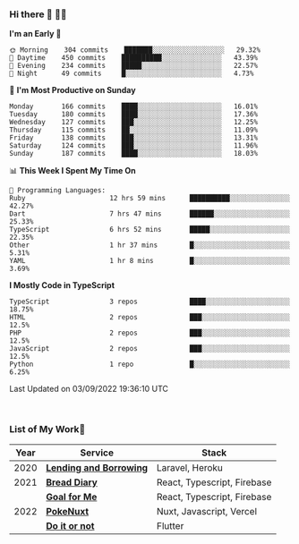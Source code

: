 ### Hi there 👋 🧑‍💻



<!--START_SECTION:waka-->
**I'm an Early 🐤** 

```text
🌞 Morning    304 commits    ███████░░░░░░░░░░░░░░░░░░   29.32% 
🌆 Daytime    450 commits    ██████████░░░░░░░░░░░░░░░   43.39% 
🌃 Evening    234 commits    █████░░░░░░░░░░░░░░░░░░░░   22.57% 
🌙 Night      49 commits     █░░░░░░░░░░░░░░░░░░░░░░░░   4.73%

```
📅 **I'm Most Productive on Sunday** 

```text
Monday       166 commits    ████░░░░░░░░░░░░░░░░░░░░░   16.01% 
Tuesday      180 commits    ████░░░░░░░░░░░░░░░░░░░░░   17.36% 
Wednesday    127 commits    ███░░░░░░░░░░░░░░░░░░░░░░   12.25% 
Thursday     115 commits    ██░░░░░░░░░░░░░░░░░░░░░░░   11.09% 
Friday       138 commits    ███░░░░░░░░░░░░░░░░░░░░░░   13.31% 
Saturday     124 commits    ███░░░░░░░░░░░░░░░░░░░░░░   11.96% 
Sunday       187 commits    ████░░░░░░░░░░░░░░░░░░░░░   18.03%

```


📊 **This Week I Spent My Time On** 

```text
💬 Programming Languages: 
Ruby                     12 hrs 59 mins      ██████████░░░░░░░░░░░░░░░   42.27% 
Dart                     7 hrs 47 mins       ██████░░░░░░░░░░░░░░░░░░░   25.33% 
TypeScript               6 hrs 52 mins       █████░░░░░░░░░░░░░░░░░░░░   22.35% 
Other                    1 hr 37 mins        █░░░░░░░░░░░░░░░░░░░░░░░░   5.31% 
YAML                     1 hr 8 mins         █░░░░░░░░░░░░░░░░░░░░░░░░   3.69%

```

**I Mostly Code in TypeScript** 

```text
TypeScript               3 repos             ████░░░░░░░░░░░░░░░░░░░░░   18.75% 
HTML                     2 repos             ███░░░░░░░░░░░░░░░░░░░░░░   12.5% 
PHP                      2 repos             ███░░░░░░░░░░░░░░░░░░░░░░   12.5% 
JavaScript               2 repos             ███░░░░░░░░░░░░░░░░░░░░░░   12.5% 
Python                   1 repo              █░░░░░░░░░░░░░░░░░░░░░░░░   6.25%

```



 Last Updated on 03/09/2022 19:36:10 UTC
<!--END_SECTION:waka-->


<br />

### List of My Work🚀

| Year | Service | Stack |
|--|--|--|
| 2020 | [**Lending and Borrowing**](https://lending-and-borrowing.herokuapp.com/) | Laravel, Heroku |
| 2021 | [**Bread Diary**](https://bread-diary-web.web.app/) | React, Typescript, Firebase |
|  | [**Goal for Me**](https://goal-for-me.web.app/) | React, Typescript, Firebase |
| 2022 | [**PokeNuxt**](https://pokenuxt.vercel.app/) | Nuxt, Javascript, Vercel |
|  | [**Do it or not**](https://apps.apple.com/jp/app/do-it-or-not/id1613818865) | Flutter |
